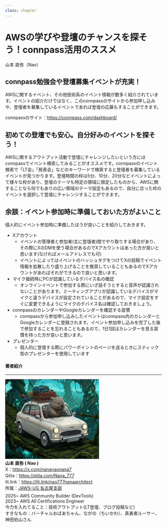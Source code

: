 ```yaml
---
class: chapter
---
```


# AWSの学びや登壇のチャンスを探そう！connpass活用のススメ

<div class="flush-right">
山本 直弥（Nao）
</div>

## connpass勉強会や登壇募集イベントが充実！
AWSに関するイベント、その他技術系のイベント情報が数多く紹介されています。イベントの紹介だけではなく、このconnpassのサイトから参加申し込みや、登壇者を募集しているイベントであれば登壇の応募もすることができます。  

connpassのサイト：https://connpass.com/dashboard/

## 初めての登壇でも安心。自分好みのイベントを探そう！
AWSに関するアウトプット活動で登壇にチャレンジしたいという方にはconnpassでイベント検索してみることがオススメです。connpassのイベント検索で「LT会」「発表会」などのキーワードで検索すると登壇者を募集しているイベントが見つかります。登壇時間の枠は5分、10分、20分などイベントによって様々な枠があり、登壇のテーマも特定の領域に限定したものから、AWSに関することなら何でもありの広い領域のテーマ設定もあるので、自分に合った枠のイベントを選択して登壇にチャレンジすることができます。  

## 余談：イベント参加時に準備しておいた方がよいこと
個人的にイベント参加時に準備したほうが良いことを紹介しておきます。  
- Xアカウント
  - イベントの管理者と参加者(主に登壇者)間でやり取りする場合があり、その際にXのDMを使う場合があるのでXアカウントはあった方が良いと思います(なければメールアドレスでも可)
  - イベントによってはイベントのハッシュタグをつけてXの投稿でイベント情報を拡散したり盛り上げることを推奨していることもあるのでXアカウントがあればそれができるので良いと思います。
- マイク接続時にPCが認識しているデバイス名の確認
  - オンラインイベントで参加する際にいざ話そうとすると音声が認識されないことがあります。ミーティングアプリが認識しているデバイスがマイクと違うデバイスが設定されていることがあるので、マイク設定をすぐに変更できるようにマイクのデバイス名は確認しておきましょう。
- connpassのカレンダーやGoogleカレンダーを確認する習慣
  - connpassから参加申し込みしたイベントはconnpass内のカレンダーとGoogleカレンダーに登録されます。イベント参加申し込みを完了した後で参加することを忘れることもあるので、1日1回はカレンダーを見る習慣を持った方が良いと思います。
- プレゼンター
  - 個人的に登壇する際にパワーポイントのページを送るときにスティック型のプレゼンターを使用しています


#### 著者紹介

---

<div class="author-profile">
    <img src="images/naosan.jpg" width="60%">
    <div>
        <div>
            <b>山本 直弥 ( Nao )</b></br> 
            X：<a href="https://x.com/nananaonana7">https://x.com/nananaonana7</a></br> 
            Qiita：<a href="https://qiita.com/Nana_777">https://qiita.com/Nana_777</a></br> 
            lit.link：<a href="https://qiita.com/Nana_777">https://lit.link/nao777nanaarchitect</a></br> 
            所属：<a href="https://jawsug-nagoya.connpass.com/">JAWS-UG 名古屋支部</a>
        </div>
    </div>
</div>
<p style="margin-top: 0.5em; margin-bottom: 2em;">
2025~ AWS Community Builder (DevTools) </br> 
2023~ AWS All Certifications Engineer </br> 
今力を入れてること：技術アウトプット(LT登壇、ブログ投稿など) </br> 
すきなもの：バーチャルおばあちゃん、ながの（ちいかわ）、真勇者ルーサー、神田伯山さん </br> 
</p>